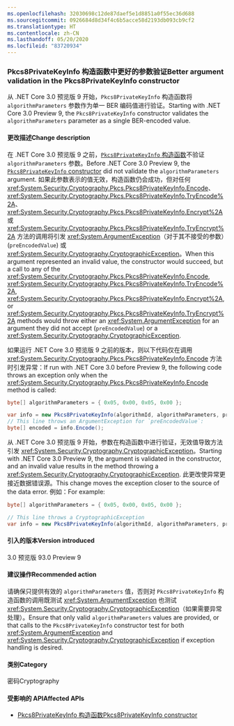 ```yaml
---
ms.openlocfilehash: 32030698c12de87daef5e1d8851a0f55ec36d688
ms.sourcegitcommit: 0926684d8d34f4c6b5acce58d2193db093cb9cf2
ms.translationtype: HT
ms.contentlocale: zh-CN
ms.lasthandoff: 05/20/2020
ms.locfileid: "83720934"
---
```

### <a name="better-argument-validation-in-the-pkcs8privatekeyinfo-constructor"></a><span data-ttu-id="09336-101">Pkcs8PrivateKeyInfo 构造函数中更好的参数验证</span><span class="sxs-lookup"><span data-stu-id="09336-101">Better argument validation in the Pkcs8PrivateKeyInfo constructor</span></span>

<span data-ttu-id="09336-102">从 .NET Core 3.0 预览版 9 开始，`Pkcs8PrivateKeyInfo` 构造函数将 `algorithmParameters` 参数作为单一 BER 编码值进行验证。</span><span class="sxs-lookup"><span data-stu-id="09336-102">Starting with .NET Core 3.0 Preview 9, the `Pkcs8PrivateKeyInfo` constructor validates the `algorithmParameters` parameter as a single BER-encoded value.</span></span>

#### <a name="change-description"></a><span data-ttu-id="09336-103">更改描述</span><span class="sxs-lookup"><span data-stu-id="09336-103">Change description</span></span>

<span data-ttu-id="09336-104">在 .NET Core 3.0 预览版 9 之前，[`Pkcs8PrivateKeyInfo` 构造函数](xref:System.Security.Cryptography.Pkcs.Pkcs8PrivateKeyInfo.%23ctor(System.Security.Cryptography.Oid,System.Nullable%7BSystem.ReadOnlyMemory%7BSystem.Byte%7D%7D,System.ReadOnlyMemory%7BSystem.Byte%7D,System.Boolean))不验证 `algorithmParameters` 参数。</span><span class="sxs-lookup"><span data-stu-id="09336-104">Before .NET Core 3.0 Preview 9, the [`Pkcs8PrivateKeyInfo` constructor](xref:System.Security.Cryptography.Pkcs.Pkcs8PrivateKeyInfo.%23ctor(System.Security.Cryptography.Oid,System.Nullable%7BSystem.ReadOnlyMemory%7BSystem.Byte%7D%7D,System.ReadOnlyMemory%7BSystem.Byte%7D,System.Boolean)) did not validate the `algorithmParameters` argument.</span></span>  <span data-ttu-id="09336-105">如果此参数表示的值无效，构造函数仍会成功，但对任何 <xref:System.Security.Cryptography.Pkcs.Pkcs8PrivateKeyInfo.Encode>、<xref:System.Security.Cryptography.Pkcs.Pkcs8PrivateKeyInfo.TryEncode%2A>、<xref:System.Security.Cryptography.Pkcs.Pkcs8PrivateKeyInfo.Encrypt%2A> 或 <xref:System.Security.Cryptography.Pkcs.Pkcs8PrivateKeyInfo.TryEncrypt%2A> 方法的调用将引发 <xref:System.ArgumentException>（对于其不接受的参数）(`preEncodedValue`) 或 <xref:System.Security.Cryptography.CryptographicException>。</span><span class="sxs-lookup"><span data-stu-id="09336-105">When this argument represented an invalid value, the constructor would succeed, but a call to any of the <xref:System.Security.Cryptography.Pkcs.Pkcs8PrivateKeyInfo.Encode>, <xref:System.Security.Cryptography.Pkcs.Pkcs8PrivateKeyInfo.TryEncode%2A>, <xref:System.Security.Cryptography.Pkcs.Pkcs8PrivateKeyInfo.Encrypt%2A>, or <xref:System.Security.Cryptography.Pkcs.Pkcs8PrivateKeyInfo.TryEncrypt%2A> methods would throw either an <xref:System.ArgumentException> for an argument they did not accept (`preEncodedValue`) or a <xref:System.Security.Cryptography.CryptographicException>.</span></span>

<span data-ttu-id="09336-106">如果运行 .NET Core 3.0 预览版 9 之前的版本，则以下代码仅在调用 <xref:System.Security.Cryptography.Pkcs.Pkcs8PrivateKeyInfo.Encode> 方法时引发异常：</span><span class="sxs-lookup"><span data-stu-id="09336-106">If run with .NET Core 3.0 before Preview 9, the following code throws an exception only when the <xref:System.Security.Cryptography.Pkcs.Pkcs8PrivateKeyInfo.Encode> method is called:</span></span>

```csharp
byte[] algorithmParameters = { 0x05, 0x00, 0x05, 0x00 };

var info = new Pkcs8PrivateKeyInfo(algorithmId, algorithmParameters, privateKey);
// This line throws an ArgumentException for `preEncodedValue`:
byte[] encoded = info.Encode();
```

<span data-ttu-id="09336-107">从 .NET Core 3.0 预览版 9 开始，参数在构造函数中进行验证，无效值导致方法引发 <xref:System.Security.Cryptography.CryptographicException>。</span><span class="sxs-lookup"><span data-stu-id="09336-107">Starting with .NET Core 3.0 Preview 9, the argument is validated in the constructor, and an invalid value results in the method throwing a <xref:System.Security.Cryptography.CryptographicException>.</span></span> <span data-ttu-id="09336-108">此更改使异常更接近数据错误源。</span><span class="sxs-lookup"><span data-stu-id="09336-108">This change moves the exception closer to the source of the data error.</span></span> <span data-ttu-id="09336-109">例如：</span><span class="sxs-lookup"><span data-stu-id="09336-109">For example:</span></span>

```csharp
byte[] algorithmParameters = { 0x05, 0x00, 0x05, 0x00 };

// This line throws a CryptographicException
var info = new Pkcs8PrivateKeyInfo(algorithmId, algorithmParameters, privateKey);
```

#### <a name="version-introduced"></a><span data-ttu-id="09336-110">引入的版本</span><span class="sxs-lookup"><span data-stu-id="09336-110">Version introduced</span></span>

<span data-ttu-id="09336-111">3.0 预览版 9</span><span class="sxs-lookup"><span data-stu-id="09336-111">3.0 Preview 9</span></span>

#### <a name="recommended-action"></a><span data-ttu-id="09336-112">建议操作</span><span class="sxs-lookup"><span data-stu-id="09336-112">Recommended action</span></span>

<span data-ttu-id="09336-113">请确保只提供有效的 `algorithmParameters` 值，否则对 `Pkcs8PrivateKeyInfo` 构造函数的调用既测试 <xref:System.ArgumentException> 也测试 <xref:System.Security.Cryptography.CryptographicException>（如果需要异常处理）。</span><span class="sxs-lookup"><span data-stu-id="09336-113">Ensure that only valid `algorithmParameters` values are provided, or that calls to the `Pkcs8PrivateKeyInfo` constructor test for both <xref:System.ArgumentException> and <xref:System.Security.Cryptography.CryptographicException> if exception handling is desired.</span></span>

#### <a name="category"></a><span data-ttu-id="09336-114">类别</span><span class="sxs-lookup"><span data-stu-id="09336-114">Category</span></span>

<span data-ttu-id="09336-115">密码</span><span class="sxs-lookup"><span data-stu-id="09336-115">Cryptography</span></span>

#### <a name="affected-apis"></a><span data-ttu-id="09336-116">受影响的 API</span><span class="sxs-lookup"><span data-stu-id="09336-116">Affected APIs</span></span>

- <span data-ttu-id="09336-117">[Pkcs8PrivateKeyInfo 构造函数](xref:System.Security.Cryptography.Pkcs.Pkcs8PrivateKeyInfo.%23ctor(System.Security.Cryptography.Oid,System.Nullable%7BSystem.ReadOnlyMemory%7BSystem.Byte%7D%7D,System.ReadOnlyMemory%7BSystem.Byte%7D,System.Boolean))</span><span class="sxs-lookup"><span data-stu-id="09336-117">[Pkcs8PrivateKeyInfo constructor](xref:System.Security.Cryptography.Pkcs.Pkcs8PrivateKeyInfo.%23ctor(System.Security.Cryptography.Oid,System.Nullable%7BSystem.ReadOnlyMemory%7BSystem.Byte%7D%7D,System.ReadOnlyMemory%7BSystem.Byte%7D,System.Boolean))</span></span>

<!--

#### Affected APIs

- `M:System.Security.Cryptography.Pkcs.Pkcs8PrivateKeyInfo.#ctor(System.Security.Cryptography.Oid,System.Nullable{System.ReadOnlyMemory{System.Byte}},System.ReadOnlyMemory{System.Byte},System.Boolean)`

-->
